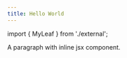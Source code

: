 ```yaml
---
title: Hello World
---
```


import { MyLeaf } from './external';

A paragraph with <MyLeaf foo="baz" /> inline jsx component.

<MyLeaf foo="bar" />
